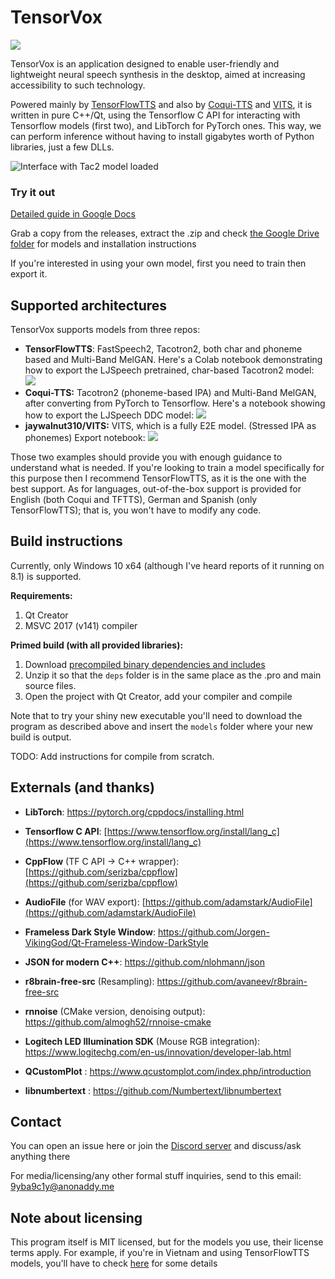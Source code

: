 # TensorVox

[![](https://dcbadge.vercel.app/api/server/yqFDAWH)](https://discord.gg/yqFDAWH)

TensorVox is an application designed to enable user-friendly and lightweight neural speech synthesis in the desktop, aimed at increasing accessibility to such technology. 

Powered mainly by [TensorFlowTTS](https://github.com/TensorSpeech/TensorFlowTTS) and also by [Coqui-TTS](https://github.com/coqui-ai/TTS) and [VITS](https://github.com/jaywalnut310/vits), it is written in pure C++/Qt, using the Tensorflow C API for interacting with Tensorflow models (first two), and LibTorch for PyTorch ones. This way, we can perform inference without having to install gigabytes worth of Python libraries, just a few DLLs.

![Interface with Tac2 model loaded](https://i.imgur.com/wtPzzNh.png)


### Try it out

[Detailed guide in Google Docs](https://docs.google.com/document/d/1OS1kfb19bvpPPkF71Vbak_b735mi7epjUanIfPG671M/edit?usp=sharing)

Grab a copy from the releases, extract the .zip and check [the Google Drive folder](https://drive.google.com/drive/folders/1atUyxBbstKZpMqQEZMdNmRF2AKrlahKy?usp=sharing) for models and installation instructions

If you're interested in using your own model, first you need to train then export it. 


## Supported architectures

TensorVox supports models from three repos:

 - **TensorFlowTTS**: FastSpeech2, Tacotron2, both char and phoneme based and Multi-Band MelGAN. Here's a Colab notebook demonstrating how to export the LJSpeech pretrained, char-based Tacotron2 model: [<img src="https://colab.research.google.com/assets/colab-badge.svg">](https://colab.research.google.com/drive/1KLqZ1rkD4Enw7zpTgXGL6if7e5s0UeWa?usp=sharing) 
 - **Coqui-TTS:** Tacotron2 (phoneme-based IPA) and Multi-Band MelGAN, after converting from PyTorch to Tensorflow. Here's a notebook showing how to export the LJSpeech DDC model: [<img src="https://colab.research.google.com/assets/colab-badge.svg">](https://colab.research.google.com/drive/15CdGEAu_-KezV1XxwzVfQiFSm0tveBkC?usp=sharing)
 - **jaywalnut310/VITS:** VITS, which is a fully E2E model. (Stressed IPA as phonemes) Export notebook: [<img src="https://colab.research.google.com/assets/colab-badge.svg">](https://colab.research.google.com/drive/1BSGE5DQYweXBWrwPOmb6CRPUU8H5mBvb?usp=sharing)

Those two examples should provide you with enough guidance to understand what is needed. If you're looking to train a model specifically for this purpose then I recommend TensorFlowTTS, as it is the one with the best support.
As for languages, out-of-the-box support is provided for English (both Coqui and TFTTS), German and Spanish (only TensorFlowTTS); that is, you won't have to modify any code. 


## Build instructions
Currently, only Windows 10 x64 (although I've heard reports of it running on 8.1) is supported.

**Requirements:**
 1. Qt Creator
 2. MSVC 2017 (v141) compiler

**Primed build (with all provided libraries):**

 1. Download [precompiled binary dependencies and includes](https://drive.google.com/file/d/1ufLQvH-Me2NLmzNBkjcyD13WTyHb35aB/view?usp=sharing)
 2. Unzip it so that the `deps` folder is in the same place as the .pro and main source files.
 3. Open the project with Qt Creator, add your compiler and compile

Note that to try your shiny new executable you'll need to download the program as described above and insert the `models` folder where your new build is output.

TODO: Add instructions for compile from scratch.

## Externals (and thanks)

 - **LibTorch**: https://pytorch.org/cppdocs/installing.html

 - **Tensorflow C API**: [https://www.tensorflow.org/install/lang_c](https://www.tensorflow.org/install/lang_c)
 - **CppFlow** (TF C API -> C++ wrapper): [https://github.com/serizba/cppflow](https://github.com/serizba/cppflow) 
 - **AudioFile** (for WAV export): [https://github.com/adamstark/AudioFile](https://github.com/adamstark/AudioFile)
 - **Frameless Dark Style Window**: https://github.com/Jorgen-VikingGod/Qt-Frameless-Window-DarkStyle
 - **JSON for modern C++**: https://github.com/nlohmann/json
 - **r8brain-free-src** (Resampling): https://github.com/avaneev/r8brain-free-src
 - **rnnoise** (CMake version, denoising output): https://github.com/almogh52/rnnoise-cmake
 - **Logitech LED Illumination SDK** (Mouse RGB integration): https://www.logitechg.com/en-us/innovation/developer-lab.html
 - **QCustomPlot** : https://www.qcustomplot.com/index.php/introduction
 - **libnumbertext** : https://github.com/Numbertext/libnumbertext


## Contact
You can open an issue here or join the [Discord server](https://discord.gg/yqFDAWH) and discuss/ask anything there

For media/licensing/any other formal stuff inquiries, send to this email: 9yba9c1y@anonaddy.me

## Note about licensing

This program itself is MIT licensed, but for the models you use, their license terms apply. For example, if you're in Vietnam and using TensorFlowTTS models, you'll have to check [here](https://github.com/TensorSpeech/TensorFlowTTS#license) for some details
